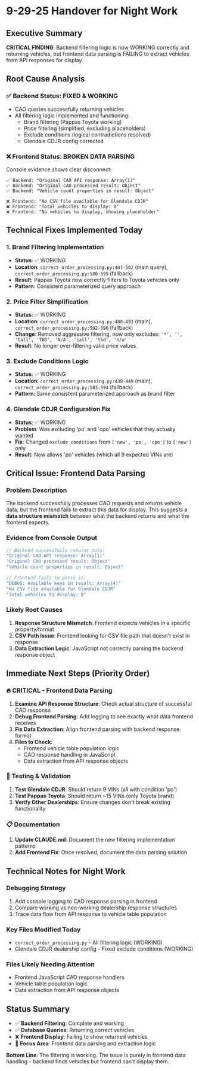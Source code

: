 # 9-29-25 Handover for Night Work

## Executive Summary
**CRITICAL FINDING**: Backend filtering logic is now WORKING correctly and returning vehicles, but frontend data parsing is FAILING to extract vehicles from API responses for display.

## Root Cause Analysis

### ✅ **Backend Status: FIXED & WORKING**
- CAO queries successfully returning vehicles
- All filtering logic implemented and functioning:
  - Brand filtering (Pappas Toyota working)
  - Price filtering (simplified, excluding placeholders)
  - Exclude conditions (logical contradictions resolved)
  - Glendale CDJR config corrected

### ❌ **Frontend Status: BROKEN DATA PARSING**
Console evidence shows clear disconnect:
```
✅ Backend: "Original CAO API response: Array(1)"
✅ Backend: "Original CAO processed result: Object"
✅ Backend: "Vehicle count properties in result: Object"

❌ Frontend: "No CSV file available for Glendale CDJR"
❌ Frontend: "Total vehicles to display: 0"
❌ Frontend: "No vehicles to display, showing placeholder"
```

## Technical Fixes Implemented Today

### 1. **Brand Filtering Implementation**
- **Status**: ✅ WORKING
- **Location**: `correct_order_processing.py:487-502` (main query), `correct_order_processing.py:580-595` (fallback)
- **Result**: Pappas Toyota now correctly filters to Toyota vehicles only
- **Pattern**: Consistent parameterized query approach

### 2. **Price Filter Simplification**
- **Status**: ✅ WORKING
- **Location**: `correct_order_processing.py:488-493` (main), `correct_order_processing.py:592-596` (fallback)
- **Change**: Removed aggressive filtering, now only excludes: `'*', '', 'Call', 'TBD', 'N/A', 'call', 'tbd', 'n/a'`
- **Result**: No longer over-filtering valid price values

### 3. **Exclude Conditions Logic**
- **Status**: ✅ WORKING
- **Location**: `correct_order_processing.py:438-449` (main), `correct_order_processing.py:583-594` (fallback)
- **Pattern**: Same consistent parameterized approach as brand filter

### 4. **Glendale CDJR Configuration Fix**
- **Status**: ✅ WORKING
- **Problem**: Was excluding 'po' and 'cpo' vehicles that they actually wanted
- **Fix**: Changed `exclude_conditions` from `['new', 'po', 'cpo']` to `['new']` only
- **Result**: Now allows 'po' vehicles (which all 9 expected VINs are)

## Critical Issue: Frontend Data Parsing

### **Problem Description**
The backend successfully processes CAO requests and returns vehicle data, but the frontend fails to extract this data for display. This suggests a **data structure mismatch** between what the backend returns and what the frontend expects.

### **Evidence from Console Output**
```javascript
// Backend successfully returns data:
"Original CAO API response: Array(1)"
"Original CAO processed result: Object"
"Vehicle count properties in result: Object"

// Frontend fails to parse it:
"DEBUG: Available keys in result: Array(4)"
"No CSV file available for Glendale CDJR"
"Total vehicles to display: 0"
```

### **Likely Root Causes**
1. **Response Structure Mismatch**: Frontend expects vehicles in a specific property/format
2. **CSV Path Issue**: Frontend looking for CSV file path that doesn't exist in response
3. **Data Extraction Logic**: JavaScript not correctly parsing the backend response object

## Immediate Next Steps (Priority Order)

### 🔥 **CRITICAL - Frontend Data Parsing**
1. **Examine API Response Structure**: Check actual structure of successful CAO response
2. **Debug Frontend Parsing**: Add logging to see exactly what data frontend receives
3. **Fix Data Extraction**: Align frontend parsing with backend response format
4. **Files to Check**:
   - Frontend vehicle table population logic
   - CAO response handling in JavaScript
   - Data extraction from API response objects

### 🔧 **Testing & Validation**
1. **Test Glendale CDJR**: Should return 9 VINs (all with condition 'po')
2. **Test Pappas Toyota**: Should return ~15 VINs (only Toyota brand)
3. **Verify Other Dealerships**: Ensure changes don't break existing functionality

### 📋 **Documentation**
1. **Update CLAUDE.md**: Document the new filtering implementation patterns
2. **Add Frontend Fix**: Once resolved, document the data parsing solution

## Technical Notes for Night Work

### **Debugging Strategy**
1. Add console logging to CAO response parsing in frontend
2. Compare working vs non-working dealership response structures
3. Trace data flow from API response to vehicle table population

### **Key Files Modified Today**
- `correct_order_processing.py` - All filtering logic (WORKING)
- Glendale CDJR dealership config - Fixed exclude conditions (WORKING)

### **Files Likely Needing Attention**
- Frontend JavaScript CAO response handlers
- Vehicle table population logic
- Data extraction from API response objects

## Status Summary
- ✅ **Backend Filtering**: Complete and working
- ✅ **Database Queries**: Returning correct vehicles
- ❌ **Frontend Display**: Failing to show returned vehicles
- 🎯 **Focus Area**: Frontend data parsing and extraction logic

**Bottom Line**: The filtering is working. The issue is purely in frontend data handling - backend finds vehicles but frontend can't display them.
